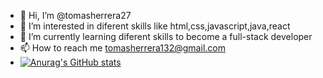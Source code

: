 - 👋 Hi, I’m @tomasherrera27
- 👀 I’m interested in diferent skills like html,css,javascript,java,react
- 🌱 I’m currently learning diferent skills to become a full-stack developer
- 📫 How to reach me tomasherrera132@gmail.com
- [![Anurag's GitHub stats](https://github-readme-stats.vercel.app/api?username=tomasherrera27)](https://github.com/anuraghazra/github-readme-stats)



<!---
tomasherrera27/tomasherrera27 is a ✨ special ✨ repository because its `README.md` (this file) appears on your GitHub profile.
You can click the Preview link to take a look at your changes.
--->
